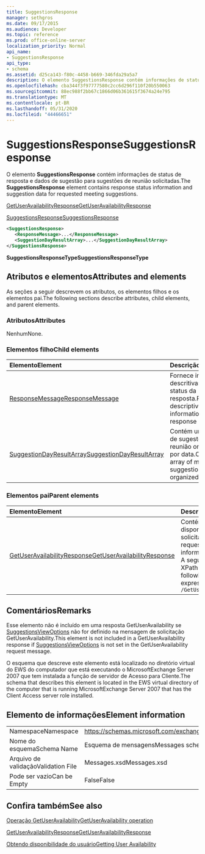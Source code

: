 ```yaml
---
title: SuggestionsResponse
manager: sethgros
ms.date: 09/17/2015
ms.audience: Developer
ms.topic: reference
ms.prod: office-online-server
localization_priority: Normal
api_name:
- SuggestionsResponse
api_type:
- schema
ms.assetid: d25ca143-f80c-4458-b669-346fda29a5a7
description: O elemento SuggestionsResponse contém informações de status de resposta e dados de sugestão para sugestões de reunião solicitadas.
ms.openlocfilehash: cba344f3f97777580c2cc6d296f110f20b550063
ms.sourcegitcommit: 88ec988f2bb67c1866d06b361615f3674a24e795
ms.translationtype: MT
ms.contentlocale: pt-BR
ms.lasthandoff: 05/31/2020
ms.locfileid: "44466651"
---
```

# <a name="suggestionsresponse"></a><span data-ttu-id="6e1d4-103">SuggestionsResponse</span><span class="sxs-lookup"><span data-stu-id="6e1d4-103">SuggestionsResponse</span></span>

<span data-ttu-id="6e1d4-104">O elemento **SuggestionsResponse** contém informações de status de resposta e dados de sugestão para sugestões de reunião solicitadas.</span><span class="sxs-lookup"><span data-stu-id="6e1d4-104">The **SuggestionsResponse** element contains response status information and suggestion data for requested meeting suggestions.</span></span> 
  
[<span data-ttu-id="6e1d4-105">GetUserAvailabilityResponse</span><span class="sxs-lookup"><span data-stu-id="6e1d4-105">GetUserAvailabilityResponse</span></span>](getuseravailabilityresponse.md)
  
[<span data-ttu-id="6e1d4-106">SuggestionsResponse</span><span class="sxs-lookup"><span data-stu-id="6e1d4-106">SuggestionsResponse</span></span>](suggestionsresponse.md)
  
```xml
<SuggestionsResponse>
   <ResponseMessage>...</ResponseMessage>
   <SuggestionDayResultArray>...</SuggestionDayResultArray>
</SuggestionsResponse>
```

 <span data-ttu-id="6e1d4-107">**SuggestionsResponseType**</span><span class="sxs-lookup"><span data-stu-id="6e1d4-107">**SuggestionsResponseType**</span></span>
## <a name="attributes-and-elements"></a><span data-ttu-id="6e1d4-108">Atributos e elementos</span><span class="sxs-lookup"><span data-stu-id="6e1d4-108">Attributes and elements</span></span>

<span data-ttu-id="6e1d4-109">As seções a seguir descrevem os atributos, os elementos filhos e os elementos pai.</span><span class="sxs-lookup"><span data-stu-id="6e1d4-109">The following sections describe attributes, child elements, and parent elements.</span></span>
  
### <a name="attributes"></a><span data-ttu-id="6e1d4-110">Atributos</span><span class="sxs-lookup"><span data-stu-id="6e1d4-110">Attributes</span></span>

<span data-ttu-id="6e1d4-111">Nenhum</span><span class="sxs-lookup"><span data-stu-id="6e1d4-111">None.</span></span>
  
### <a name="child-elements"></a><span data-ttu-id="6e1d4-112">Elementos filho</span><span class="sxs-lookup"><span data-stu-id="6e1d4-112">Child elements</span></span>

|<span data-ttu-id="6e1d4-113">**Elemento**</span><span class="sxs-lookup"><span data-stu-id="6e1d4-113">**Element**</span></span>|<span data-ttu-id="6e1d4-114">**Descrição**</span><span class="sxs-lookup"><span data-stu-id="6e1d4-114">**Description**</span></span>|
|:-----|:-----|
|[<span data-ttu-id="6e1d4-115">ResponseMessage</span><span class="sxs-lookup"><span data-stu-id="6e1d4-115">ResponseMessage</span></span>](responsemessage.md) <br/> |<span data-ttu-id="6e1d4-116">Fornece informações descritivas sobre o status da resposta.</span><span class="sxs-lookup"><span data-stu-id="6e1d4-116">Provides descriptive information about the response status.</span></span>  <br/> |
|[<span data-ttu-id="6e1d4-117">SuggestionDayResultArray</span><span class="sxs-lookup"><span data-stu-id="6e1d4-117">SuggestionDayResultArray</span></span>](suggestiondayresultarray.md) <br/> |<span data-ttu-id="6e1d4-118">Contém uma matriz de sugestões de reunião organizadas por data.</span><span class="sxs-lookup"><span data-stu-id="6e1d4-118">Contains an array of meeting suggestions organized by date.</span></span>  <br/> |
   
### <a name="parent-elements"></a><span data-ttu-id="6e1d4-119">Elementos pai</span><span class="sxs-lookup"><span data-stu-id="6e1d4-119">Parent elements</span></span>

|<span data-ttu-id="6e1d4-120">**Elemento**</span><span class="sxs-lookup"><span data-stu-id="6e1d4-120">**Element**</span></span>|<span data-ttu-id="6e1d4-121">**Descrição**</span><span class="sxs-lookup"><span data-stu-id="6e1d4-121">**Description**</span></span>|
|:-----|:-----|
|[<span data-ttu-id="6e1d4-122">GetUserAvailabilityResponse</span><span class="sxs-lookup"><span data-stu-id="6e1d4-122">GetUserAvailabilityResponse</span></span>](getuseravailabilityresponse.md) <br/> |<span data-ttu-id="6e1d4-123">Contém as informações de disponibilidade dos usuários solicitados.</span><span class="sxs-lookup"><span data-stu-id="6e1d4-123">Contains the requested users' availability information.</span></span>  <br/> <span data-ttu-id="6e1d4-124">A seguir está a expressão XPath para este elemento:</span><span class="sxs-lookup"><span data-stu-id="6e1d4-124">The following is the XPath expression to this element:</span></span>  <br/>  `/GetUserAvailabilityResponse` <br/> |
   
## <a name="remarks"></a><span data-ttu-id="6e1d4-125">Comentários</span><span class="sxs-lookup"><span data-stu-id="6e1d4-125">Remarks</span></span>

<span data-ttu-id="6e1d4-126">Esse elemento não é incluído em uma resposta GetUserAvailability se [SuggestionsViewOptions](suggestionsviewoptions.md) não for definido na mensagem de solicitação GetUserAvailability.</span><span class="sxs-lookup"><span data-stu-id="6e1d4-126">This element is not included in a GetUserAvailability response if [SuggestionsViewOptions](suggestionsviewoptions.md) is not set in the GetUserAvailability request message.</span></span> 
  
<span data-ttu-id="6e1d4-127">O esquema que descreve este elemento está localizado no diretório virtual do EWS do computador que está executando o MicrosoftExchange Server 2007 que tem instalada a função de servidor de Acesso para Cliente.</span><span class="sxs-lookup"><span data-stu-id="6e1d4-127">The schema that describes this element is located in the EWS virtual directory of the computer that is running MicrosoftExchange Server 2007 that has the Client Access server role installed.</span></span>
  
## <a name="element-information"></a><span data-ttu-id="6e1d4-128">Elemento de informações</span><span class="sxs-lookup"><span data-stu-id="6e1d4-128">Element information</span></span>

|||
|:-----|:-----|
|<span data-ttu-id="6e1d4-129">Namespace</span><span class="sxs-lookup"><span data-stu-id="6e1d4-129">Namespace</span></span>  <br/> |https://schemas.microsoft.com/exchange/services/2006/messages  <br/> |
|<span data-ttu-id="6e1d4-130">Nome do esquema</span><span class="sxs-lookup"><span data-stu-id="6e1d4-130">Schema Name</span></span>  <br/> |<span data-ttu-id="6e1d4-131">Esquema de mensagens</span><span class="sxs-lookup"><span data-stu-id="6e1d4-131">Messages schema</span></span>  <br/> |
|<span data-ttu-id="6e1d4-132">Arquivo de validação</span><span class="sxs-lookup"><span data-stu-id="6e1d4-132">Validation File</span></span>  <br/> |<span data-ttu-id="6e1d4-133">Messages.xsd</span><span class="sxs-lookup"><span data-stu-id="6e1d4-133">Messages.xsd</span></span>  <br/> |
|<span data-ttu-id="6e1d4-134">Pode ser vazio</span><span class="sxs-lookup"><span data-stu-id="6e1d4-134">Can be Empty</span></span>  <br/> |<span data-ttu-id="6e1d4-135">False</span><span class="sxs-lookup"><span data-stu-id="6e1d4-135">False</span></span>  <br/> |
   
## <a name="see-also"></a><span data-ttu-id="6e1d4-136">Confira também</span><span class="sxs-lookup"><span data-stu-id="6e1d4-136">See also</span></span>



[<span data-ttu-id="6e1d4-137">Operação GetUserAvailability</span><span class="sxs-lookup"><span data-stu-id="6e1d4-137">GetUserAvailability operation</span></span>](getuseravailability-operation.md)
  
[<span data-ttu-id="6e1d4-138">GetUserAvailabilityResponse</span><span class="sxs-lookup"><span data-stu-id="6e1d4-138">GetUserAvailabilityResponse</span></span>](getuseravailabilityresponse.md)


[<span data-ttu-id="6e1d4-139">Obtendo disponibilidade do usuário</span><span class="sxs-lookup"><span data-stu-id="6e1d4-139">Getting User Availability</span></span>](https://msdn.microsoft.com/library/d4133fcb-9b0f-4e6b-aadf-a389da83516a%28Office.15%29.aspx)

